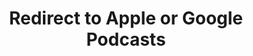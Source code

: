 ---
title: Redirect to Apple or Google Podcasts
redirect_from:
- /078r/
- /zadnja/
redirect_to: https://pod.fo/e/1fcb44
---